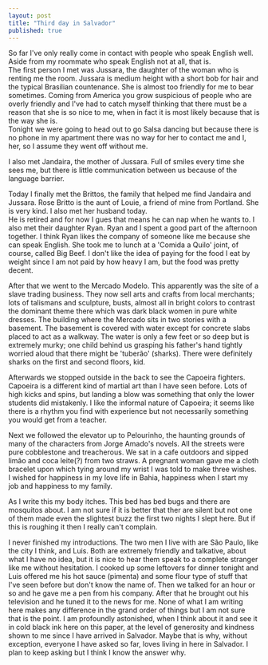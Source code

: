```yaml
---
layout: post
title: "Third day in Salvador"
published: true
---
```


So far I've only really come in contact with people who speak English 
well.  Aside from my roommate who speak English not at all, that is.  
The first person I met was Jussara, the daughter of the woman who is 
renting me the room.  Jussara is medium height with a short bob for 
hair and the typical Brasilian countenance.  She is almost too 
friendly for me to bear sometimes.  Coming from America you grow 
suspicious of people who are overly friendly and I've had to catch 
myself thinking that there must be a reason that she is so nice to me, 
when in fact it is most likely because that is the way she is.  
Tonight we were going to head out to go Salsa dancing but because 
there is no phone in my apartment there was no way for her to contact 
me and I, her, so I assume they went off without me.

I also met Jandaira, the mother of Jussara.  Full of smiles every time 
she sees me, but there is little communication between us because of 
the language barrier.

Today I finally met the Brittos, the family that helped me find 
Jandaira and Jussara.  Rose Britto is the aunt of Louie, a friend of 
mine from Portland.  She is very kind.  I also met her husband today.  
He is retired and for now I gues that means he can nap when he wants 
to.  I also met their daughter Ryan.  Ryan and I spent a good part of 
the afternoon together.  I think Ryan likes the company of someone 
like me because she can speak English.  She took me to lunch at a 
'Comida a Quilo' joint, of course, called Big Beef.  I don't like the 
idea of paying for the food I eat by weight since I am not paid by how 
heavy I am, but the food was pretty decent.

After that we went to the Mercado Modelo.  This apparently was the 
site of a slave trading business.  They now sell arts and crafts from 
local merchants; lots of talismans and sculpture, busts, almost all in 
bright colors to contrast the dominant theme there which was dark 
black women in pure white dresses.  The building where the Mercado 
sits in two stories with a basement.  The basement is covered with 
water except for concrete slabs placed to act as a walkway.  The water 
is only a few feet or so deep but is extremely murky; one child behind 
us grasping his father's hand tightly worried aloud that there might 
be 'tuberão' (sharks).  There were definitely sharks on the first and 
second floors, kid.

Afterwards we stopped outside in the back to see the Capoeira 
fighters.  Capoeira is a different kind of martial art than I have 
seen before.  Lots of high kicks and spins, but landing a blow was 
something that only the lower students did mistakenly.  I like the 
informal nature of Capoeira; it seems like there is a rhythm you find 
with experience but not necessarily something you would get from a 
teacher.

Next we followed the elevator up to Pelourinho, the haunting grounds 
of many of the characters from Jorge Amado's novels.  All the streets 
were pure cobblestone and treacherous.  We sat in a cafe outdoors and 
sipped limão and coca leite(?) from two straws.  A pregnant woman gave 
me a cloth bracelet upon which tying around my wrist I was told to 
make three wishes.  I wished for happiness in my love life in Bahia, 
happiness when I start my job and happiness to my family.

As I write this my body itches.  This bed has bed bugs and there are 
mosquitos about.  I am not sure if it is better that ther are silent 
but not one of them made even the slightest buzz the first two nights 
I slept here.  But if this is roughing it then I really can't 
complain.

I never finished my introductions.  The two men I live with are São 
Paulo, like the city I think, and Luis.  Both are extremely friendly 
and talkative, about what I have no idea, but it is nice to hear them 
speak to a complete stranger like me without hesitation.  I cooked up 
some leftovers for dinner tonight and Luis offered me his hot sauce 
(pimenta) and some flour type of stuff that I've seen before but don't 
know the name of.  Then we talked for an hour or so and he gave me a 
pen from his company.  After that he brought out his television and he 
tuned it to the news for me.  None of what I am writing here makes any 
difference in the grand order of things but I am not sure that is the 
point.  I am profoundly astonished, when I think about it and see it 
in cold black ink here on this paper, at the level of generosity and 
kindness shown to me since I have arrived in Salvador.  Maybe that is 
why, without exception, everyone I have asked so far, loves living in 
here in Salvador.  I plan to keep asking but I think I know the 
answer why.
